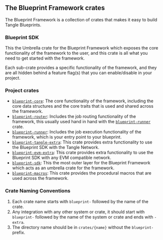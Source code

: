 ## The Blueprint Framework crates

The Blueprint Framework is a collection of crates that makes it easy to build Tangle Blueprints.

### Blueprint SDK

This the Umbrella crate for the Blueprint Framework which exposes the core functionality of the framework to the user, and this crate is all what you need to get started with the framework.

Each sub-crate provides a specific functionality of the framework, and they are all hidden behind a feature flag(s) that you can enable/disable in your project.

### Project crates

-   [`blueprint-core`](./core): The core functionality of the framework, including the core data structures and the core traits that is used and shared across the framework.
-   [`blueprint-router`](./router): Includes the job routing functionality of the framework, this usually used hand in hand with the [`blueprint-runner`](./runner) crate.
-   [`blueprint-runner`](./runner): Includes the job execution functionality of the framework, which is your entry point to your blueprint.
-   [`blueprint-tangle-extra`](./tangle-extra): This crate provides extra functionality to use the Blueprint SDK with the Tangle Network.
-   [`blueprint-evm-extra`](./evm-extra): This crate provides extra functionality to use the Blueprint SDK with any EVM compatible network.
-   [`blueprint-sdk`](./sdk): This the most outer layer for the Blueprint Framework which acts as an umbrella crate for the framework.
-   [`blueprint-macros`](./macros): This crate provides the procedural macros that are used across the framework.

### Crate Naming Conventions

1. Each crate name starts with `blueprint-` followed by the name of the crate.
2. Any integration with any other system or crate, it should start with `blueprint-` followed by the name of the system or crate and ends with `-extra`.
3. The directory name should be in `crates/{name}` without the `blueprint-` prefix.
